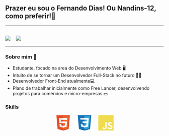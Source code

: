 ## Prazer eu sou o Fernando Dias! Ou Nandins-12, como preferir!🎈
<hr><br>

<div>
    <img style="margin-right: 1em;" height="180em" src="https://github-readme-stats.vercel.app/api?username=Nandins-12&theme=yeblu&show_icons=true">
    <img height="180em" src="https://github-readme-stats.vercel.app/api/top-langs/?username=Nandins-12&theme=yeblu">
</div>

<hr>

### Sobre mim 📖
<ul>
    <li>Estudante, focado na area do Desenvolvimento Web 🖥</li>
    <li>Intuito de se tornar um Desenvolvedor Full-Stack no futuro 👨‍🎓</li>
    <li>Desenvolvedor Front-End atualmente💻</li>
    <li>Plano de trabalhar inicialmente como Free Lancer, desenvolvendo projetos para comércios e micro-empresas 💵</li>
</ul>

### Skills
<div align="center">
    <img style="margin-right: 1em;" height="50" src="https://raw.githubusercontent.com/devicons/devicon/master/icons/html5/html5-original.svg">
    <img style="margin-right: 1em;" height="50" src="https://raw.githubusercontent.com/devicons/devicon/master/icons/css3/css3-original.svg">
    <img height="50" src="https://raw.githubusercontent.com/devicons/devicon/master/icons/javascript/javascript-plain.svg">
</div>
